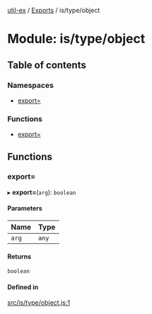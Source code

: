 [util-ex](../README.md) / [Exports](../modules.md) / is/type/object

# Module: is/type/object

## Table of contents

### Namespaces

- [export=](is_type_object.export_.md)

### Functions

- [export=](is_type_object.md#export=)

## Functions

### export&#x3D;

▸ **export=**(`arg`): `boolean`

#### Parameters

| Name | Type |
| :------ | :------ |
| `arg` | `any` |

#### Returns

`boolean`

#### Defined in

[src/is/type/object.js:1](https://github.com/snowyu/util-ex.js/blob/cfd4615/src/is/type/object.js#L1)
